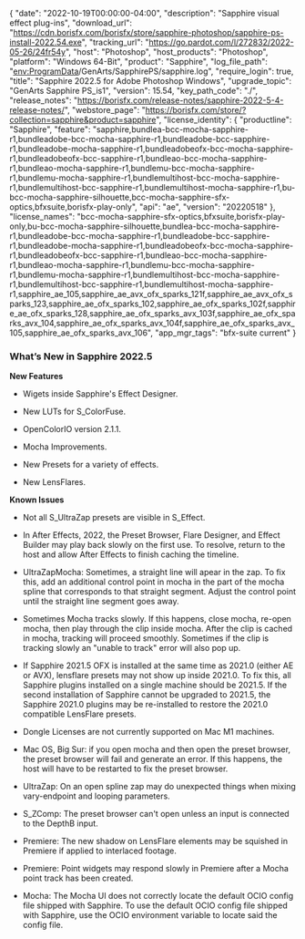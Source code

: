 {
  "date": "2022-10-19T00:00:00-04:00",
  "description": "Sapphire visual effect plug-ins",
  "download_url": "https://cdn.borisfx.com/borisfx/store/sapphire-photoshop/sapphire-ps-install-2022.54.exe",
  "tracking_url": "https://go.pardot.com/l/272832/2022-05-26/24fr54y",
  "host": "Photoshop",
  "host_products": "Photoshop",
  "platform": "Windows 64-Bit",
  "product": "Sapphire",
  "log_file_path": "<env:ProgramData>/GenArts/SapphirePS/sapphire.log",
  "require_login": true,
  "title": "Sapphire 2022.5 for Adobe Photoshop Windows",
  "upgrade_topic": "GenArts Sapphire PS_is1",
  "version": 15.54,
  "key_path_code": "./",
  "release_notes": "https://borisfx.com/release-notes/sapphire-2022-5-4-release-notes/",
  "webstore_page": "https://borisfx.com/store/?collection=sapphire&product=sapphire",
  "license_identity": {
    "productline": "Sapphire",
    "feature": "sapphire,bundlea-bcc-mocha-sapphire-r1,bundleadobe-bcc-mocha-sapphire-r1,bundleadobe-bcc-sapphire-r1,bundleadobe-mocha-sapphire-r1,bundleadobeofx-bcc-mocha-sapphire-r1,bundleadobeofx-bcc-sapphire-r1,bundleao-bcc-mocha-sapphire-r1,bundleao-mocha-sapphire-r1,bundlemu-bcc-mocha-sapphire-r1,bundlemu-mocha-sapphire-r1,bundlemultihost-bcc-mocha-sapphire-r1,bundlemultihost-bcc-sapphire-r1,bundlemultihost-mocha-sapphire-r1,bu-bcc-mocha-sapphire-silhouette,bcc-mocha-sapphire-sfx-optics,bfxsuite,borisfx-play-only",
    "api": "ae",
    "version": "20220518"
  },
  "license_names": "bcc-mocha-sapphire-sfx-optics,bfxsuite,borisfx-play-only,bu-bcc-mocha-sapphire-silhouette,bundlea-bcc-mocha-sapphire-r1,bundleadobe-bcc-mocha-sapphire-r1,bundleadobe-bcc-sapphire-r1,bundleadobe-mocha-sapphire-r1,bundleadobeofx-bcc-mocha-sapphire-r1,bundleadobeofx-bcc-sapphire-r1,bundleao-bcc-mocha-sapphire-r1,bundleao-mocha-sapphire-r1,bundlemu-bcc-mocha-sapphire-r1,bundlemu-mocha-sapphire-r1,bundlemultihost-bcc-mocha-sapphire-r1,bundlemultihost-bcc-sapphire-r1,bundlemultihost-mocha-sapphire-r1,sapphire_ae_105,sapphire_ae_avx_ofx_sparks_121f,sapphire_ae_avx_ofx_sparks_123,sapphire_ae_ofx_sparks_102,sapphire_ae_ofx_sparks_102f,sapphire_ae_ofx_sparks_128,sapphire_ae_ofx_sparks_avx_103f,sapphire_ae_ofx_sparks_avx_104,sapphire_ae_ofx_sparks_avx_104f,sapphire_ae_ofx_sparks_avx_105,sapphire_ae_ofx_sparks_avx_106",
  "app_mgr_tags": "bfx-suite current"
}
### What’s New in Sapphire 2022.5

**New Features**

* Wigets inside Sapphire's Effect Designer.

* New LUTs for S_ColorFuse.

* OpenColorIO version 2.1.1.

* Mocha Improvements.

* New Presets for a variety of effects.

* New LensFlares.

**Known Issues**

* Not all S_UltraZap presets are visible in S_Effect.

* In After Effects, 2022, the Preset Browser, Flare Designer, and Effect Builder may play back slowly on the first use. To resolve, return to the host and allow After Effects to finish caching the timeline.

* UltraZapMocha: Sometimes, a straight line will apear in the zap. To fix this, add an additional control point in mocha in the part of the mocha spline that corresponds to that straight segment. Adjust the control point until the straight line segment goes away.

* Sometimes Mocha tracks slowly. If this happens, close mocha, re-open mocha, then play through the clip inside mocha. After the clip is cached in mocha, tracking will proceed smoothly. Sometimes if the clip is tracking slowly an "unable to track" error will also pop up.

* If Sapphire 2021.5 OFX is installed at the same time as 2021.0 (either AE or AVX), lensflare presets may not show up inside 2021.0. To fix this, all Sapphire plugins installed on a single machine should be 2021.5. If the second installation of Sapphire cannot be upgraded to 2021.5, the Sapphire 2021.0 plugins may be re-installed to restore the 2021.0 compatible LensFlare presets.

* Dongle Licenses are not currently supported on Mac M1 machines.

* Mac OS, Big Sur: if you open mocha and then open the preset browser, the preset browser will fail and generate an error. If this happens, the host will have to be restarted to fix the preset browser.

* UltraZap: On an open spline zap may do unexpected things when mixing vary-endpoint and looping parameters.

* S_ZComp: The preset browser can't open unless an input is connected to the DepthB input.

* Premiere: The new shadow on LensFlare elements may be squished in Premiere if applied to interlaced footage.

* Premiere: Point widgets may respond slowly in Premiere after a Mocha point track has been created.

* Mocha: The Mocha UI does not correctly locate the default OCIO config file shipped with Sapphire. To use the default OCIO config file shipped with Sapphire, use the OCIO environment variable to locate said the config file.
